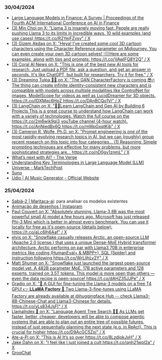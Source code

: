 ### 30/04/2024

* [Large Language Models in Finance: A Survey | Proceedings of the Fourth ACM International Conference on AI in Finance](https://dl.acm.org/doi/10.1145/3604237.3626869) 
* [(3) Min Choi on X: "Llama 3 is insanely moving fast. People are really pushing Llama 3 to its limits in incredible ways. 10 wild examples (and use cases) https://t.co/R2YejFZvsv" / X](https://twitter.com/minchoi/status/1784907752659161432?s=12)
* [(3) Gizem Akdag on X: "Heya! I've created some cool 3D cartoon characters using the Character Reference parameter on Midjourney. You can even create your own 3D cartoon selves! 👇🏽Here are some examples, along with tips and prompts: https://t.co/VAwlFQ8Y2Q" / X](https://twitter.com/gizakdag/status/1784596151666184533?s=12)
* [(3) Coral AI News on X: "This is one of the best new AI tools for research. Just upload a PDF file, ask a question, and get an answer in seconds. It's like ChatGPT, but built for researchers. Try it for free." / X](https://twitter.com/coralainews/status/1760156404503957960?s=12)
* [(3) Dreaming Tulpa 🥓👑 on X: "The GAN CharacterFactory is coming 😎🔥 The thing can create infinite identity-consistent new characters and is compatible with models across multiple modalities like ControlNet for images, ModelScope for videos as well as LucidDreamer for 3D objects. https://t.co/lDXMqc6HpZ https://t.co/DAnBCQo1Vi" / X](https://twitter.com/dreamingtulpa/status/1784256395744809337?s=12)
* [(3) LangChain on X: "👨‍🏫Learn LangChain and Gen AI by Building 6 Projects This is a great course to understand how LangChain can work with a variety of technologies. Watch the full course on the https://t.co/2m6wik9qi3 youTube channel (4-hour watch). https://t.co/AnNiedBx6Q https://t.co/mWpGxqtKib" / X](https://twitter.com/LangChainAI/status/1784970647875330251)
* [(3) Cameron R. Wolfe, Ph.D. on X: "Prompt engineering is one of the most rapidly-evolving research topics in AI, but we can (roughly) group recent research on this topic into four categories… (1) Reasoning: Simple prompting techniques are effective for many problems, but more sophisticated strategies are… https://t.co/nD0gy1znmL" / X](https://twitter.com/cwolferesearch/status/1784992130777137362) 
* [What’s next with AI? - The Verge](https://www.theverge.com/press-room/2024/4/26/24139468/artificial-intelligence-survey-data)
* [Understanding Key Terminologies in Large Language Model (LLM) Universe - MarkTechPost](https://www.marktechpost.com/2024/04/25/understanding-key-terminologies-in-large-language-model-llm-universe/)
* [Suno](https://suno.com/)
* [Udio | AI Music Generator - Official Website](https://www.udio.com/) 

### 25/04/2024

* [Sabiá-2 | Maritaca-ai](https://www.maritaca.ai/sabia-2): para analisar os modelos existentes
* [Animação de desenhos | Instagram](https://www.instagram.com/reel/C6L4XGzOkRC/)
* [Paul Couvert on X: "Absolutely stunning. Llama-3 8B was the most powerful small AI model a few hours ago. Microsoft has just released Phi-3 Mini which is better in almost every benchmark. You can use it locally for free as it's open-source (details below): https://t.co/aLc6Ih6Aaf" / X](https://twitter.com/itsPaulAi/status/1782813897835311348)
* [elvis on X: "Snowflake casually releases Arctic, an open-source LLM (Apache 2.0 license.) that uses a unique Dense-MoE Hybrid transformer architecture. Arctic performs on par with Llama3 70B in enterprise metrics like coding (HumanEval+ &amp; MBPP+), SQL (Spider) and instruction following https://t.co/WrLljhLv2Y" / X](https://twitter.com/omarsar0/status/1783176059694821632)
* [Matt Shumer on X: "Snowflake just launched the largest open-source model yet. A 482B parameter MoE. 17B active parameters and 128 experts, trained on 3.5T tokens. This model is more open than others — even the data recipe is open-source! https://t.co/dAHZ35JJPe" / X](https://twitter.com/mattshumer_/status/1783144238034694270) 
* [Gradio on X: "🤯 A GUI for fine-tuning the Llama-3 models on a free T4 GPU! 👉 𝐋𝐋𝐚𝐌𝐀 𝐅𝐚𝐜𝐭𝐨𝐫𝐲 🚀 Two Llama-3-fine-tunes using LLaMA Factory are already available at @huggingface Hub -- check Llama3-8B-Chinese-Chat and Llama3-Chinese for details. https://t.co/yLs834JsFI" / X](https://twitter.com/Gradio/status/1783092840353931378)
* [LlamaIndex 🦙 on X: "Language Agent Tree Search 🤖🌲 As LLMs get faster, better, cheaper, developers will be able to compose agentic systems that are able to plan out an entire tree of possible futures, instead of just sequentially planning the next state (e.g. in ReAct). This is crucial for higher https://t.co/D9AcGC5Zoj" / X](https://twitter.com/llama_index/status/1783147291882443112)
* [Ate-a-Pi on X: "This is AI It’s so over https://t.co/8LzdjokJxH" / X](https://twitter.com/8teAPi/status/1783179956396437832)
* [Jake Dahn on X: "I feel like I just joined a cult https://t.co/qnh21wpl2a" / X](https://twitter.com/jakedahn/status/1782988065268551769)
* [GroqChat](https://groq.com/) 
